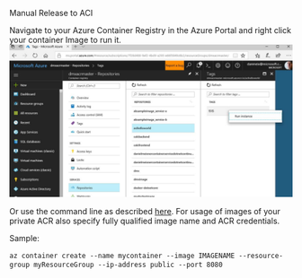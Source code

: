 Manual Release to ACI

Navigate to your Azure Container Registry in the Azure Portal and right click your container Image to run it.
![Run on ACI](images/manualRunOnAci.jpg)

Or use the command line as described [here](). 
For usage of images of your private ACR also specify 
fully qualified image name and ACR credentials.
 
Sample: 
```
az container create --name mycontainer --image IMAGENAME --resource-group myResourceGroup --ip-address public --port 8080
```
